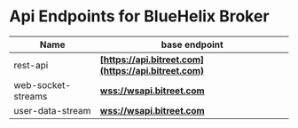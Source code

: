 # Api Endpoints for BlueHelix Broker

Name | base endpoint
------------ | ------------
rest-api | **[https://api.bitreet.com](https://api.bitreet.com)**
web-socket-streams | **[wss://wsapi.bitreet.com](wss://wsapi.bitreet.com)**
user-data-stream | **[wss://wsapi.bitreet.com](wss://wsapi.bitreet.com)**
